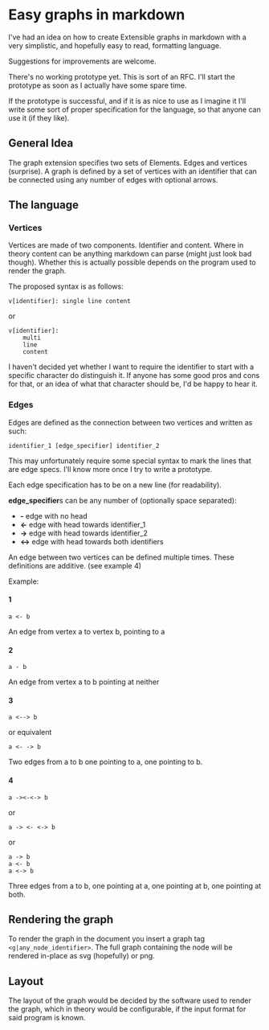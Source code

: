 # Easy graphs in markdown

I've had an idea on how to create Extensible graphs in markdown with a very simplistic, and hopefully easy to read, formatting language.

Suggestions for improvements are welcome.

There's no working prototype yet. This is sort of an RFC. I'll start the prototype as soon as I actually have some spare time.

If the prototype is successful, and if it is as nice to use as I imagine it I'll write some sort of proper specification for the language, so that anyone can use it (if they like).

## General Idea

The graph extension specifies two sets of Elements. Edges and vertices (surprise). A graph is defined by a set of vertices with an identifier that can be connected using any number of edges with optional arrows.


## The language

### Vertices

Vertices are made of two components. Identifier and content. Where in theory content can be anything markdown can parse (might just look bad though). Whether this is actually possible depends on the program used to render the graph.

The proposed syntax is as follows:

```
v[identifier]: single line content
```

or

```
v[identifier]:
    multi
    line
    content
```

I haven't decided yet whether I want to require the identifier to start with a specific character do distinguish it. If anyone has some good pros and cons for that, or an idea of what that character should be, I'd be happy to hear it.

### Edges

Edges are defined as the connection between two vertices and written as such:

```
identifier_1 [edge_specifier] identifier_2
```

This may unfortunately require some special syntax to mark the lines that are edge specs. I'll know more once I try to write a prototype.

Each edge specification has to be on a new line (for readability).

**edge_specifier**s can be any number of (optionally space separated):

- **-** edge with no head
- **<-** edge with head towards identifier_1
- **->** edge with head towards identifier_2
- **<->** edge with head towards both identifiers

An edge between two vertices can be defined multiple times. These definitions are additive. (see example 4)

Example:

#### 1
```
a <- b
```

An edge from vertex a to vertex b, pointing to a

#### 2
```
a - b
```

An edge from vertex a to b pointing at neither

#### 3
```
a <--> b
```
or equivalent
```
a <- -> b
```

Two edges from a to b one pointing to a, one pointing to b.

#### 4
```
a -><-<-> b
```
or
```
a -> <- <-> b
```
or
```
a -> b
a <- b
a <-> b
```

Three edges from a to b, one pointing at a, one pointing at b, one pointing at both.

## Rendering the graph

To render the graph in the document you insert a graph tag `<g|any_node_identifier>`. The full graph containing the node will be rendered in-place as svg (hopefully) or png.

## Layout

The layout of the graph would be decided by the software used to render the graph, which in theory would be configurable, if the input format for said program is known.
